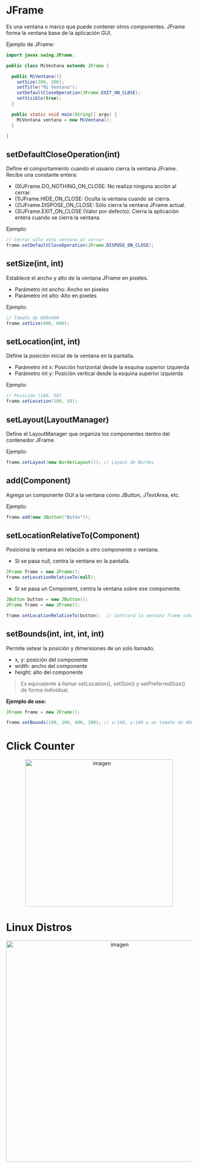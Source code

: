 # JFrame
Es una ventana o marco que puede contener otros componentes. JFrame forma la ventana base de la aplicación GUI.

Ejemplo de JFrame:

```java
import javax.swing.JFrame;

public class MiVentana extends JFrame {

  public MiVentana(){
    setSize(300, 200);
    setTitle("Mi Ventana");
    setDefaultCloseOperation(JFrame.EXIT_ON_CLOSE);
    setVisible(true); 
  }

  public static void main(String[] args) {
    MiVentana ventana = new MiVentana(); 
  }

}
```

## setDefaultCloseOperation(int)
Define el comportamiento cuando el usuario cierra la ventana JFrame. Recibe una constante entera:

- (0)JFrame.DO_NOTHING_ON_CLOSE: No realiza ninguna acción al cerrar.
- (1)JFrame.HIDE_ON_CLOSE: Oculta la ventana cuando se cierra.
- (2)JFrame.DISPOSE_ON_CLOSE: Sólo cierra la ventana JFrame actual.
- (3)JFrame.EXIT_ON_CLOSE (Valor por defecto): Cierra la aplicación entera cuando se cierra la ventana.

Ejemplo:

```java
// Cerrar sólo esta ventana al cerrar 
frame.setDefaultCloseOperation(JFrame.DISPOSE_ON_CLOSE);
```

## setSize(int, int)
Establece el ancho y alto de la ventana JFrame en pixeles. 

- Parámetro int ancho: Ancho en pixeles
- Parámetro int alto: Alto en pixeles

Ejemplo:

```java
// Tamaño de 800x600
frame.setSize(800, 600); 
```

## setLocation(int, int) 
Define la posición inicial de la ventana en la pantalla.

- Parámetro int x: Posición horizontal desde la esquina superior izquierda 
- Parámetro int y: Posición vertical desde la esquina superior izquierda

Ejemplo:

```java 
// Posición (100, 50) 
frame.setLocation(100, 50);
```

## setLayout(LayoutManager)
Define el LayoutManager que organiza los componentes dentro del contenedor JFrame.

Ejemplo: 

```java
frame.setLayout(new BorderLayout()); // Layout de Bordes
```

## add(Component)
Agrega un componente GUI a la ventana como JButton, JTextArea, etc.

Ejemplo:

```java
frame.add(new JButton("Botón"));
```

## setLocationRelativeTo(Component)
Posiciona la ventana en relación a otro componente o ventana.

- Si se pasa null, centra la ventana en la pantalla.
```java
JFrame frame = new JFrame();
frame.setLocationRelativeTo(null);
```

- Si se pasa un Component, centra la ventana sobre ese componente.
```java
JButton button = new JButton();
JFrame frame = new JFrame();

frame.setLocationRelativeTo(button);  // Centrará la ventana frame sobre el componente button.
```


## setBounds(int, int, int, int)
Permite setear la posición y dimensiones de un solo llamado.

  - x, y: posición del componente
  - width: ancho del componente 
  - height: alto del componente

> Es equivalente a llamar setLocation(), setSize() y setPreferredSize() de forma individual.

**Ejemplo de uso:**

```java
JFrame frame = new JFrame();

frame.setBounds(100, 100, 400, 300); // x:100, y:100 y un tamaño de 400x300 píxeles.
```
# Click Counter
<p align="center">
    <img src="https://i.ibb.co/6JcbZBh/Captura-de-pantalla-2023-08-29-234117.png" alt="imagen" width="400">
</p>

# Linux Distros
<p align="center">
    <img src="https://i.ibb.co/yXtCLHK/225shots-so.png" alt="imagen" width="600">
</p>

